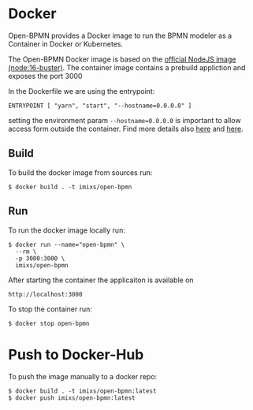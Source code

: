# Docker

Open-BPMN provides a Docker image to run the BPMN modeler as a Container in Docker or Kubernetes. 

The Open-BPMN Docker image is based on the [official NodeJS image (node:16-buster)](https://hub.docker.com/_/node). The container image contains a prebuild appliction and exposes the port 3000

In the Dockerfile we are using the entrypoint:

	ENTRYPOINT [ "yarn", "start", "--hostname=0.0.0.0" ]

setting the environment param `--hostname=0.0.0.0` is important to allow access form outside the container. Find more details also [here](https://dev.to/hagevvashi/don-t-forget-to-give-host-0-0-0-0-to-the-startup-option-of-webpack-dev-server-using-docker-1483) and [here](https://github.com/theia-ide/theia-apps/tree/master/theia-cpp-docker). 

## Build

To build the docker image from sources run:

	$ docker build . -t imixs/open-bpmn

	
## Run

To run the docker image locally run:

	$ docker run --name="open-bpmn" \
	  --rm \
      -p 3000:3000 \
      imixs/open-bpmn
      
After starting the container the applicaiton is available on 

	http://localhost:3000
	      
To stop the container run:

	$ docker stop open-bpmn

	
# Push to Docker-Hub

To push the image manually to a docker repo:

	$ docker build . -t imixs/open-bpmn:latest
	$ docker push imixs/open-bpmn:latest

